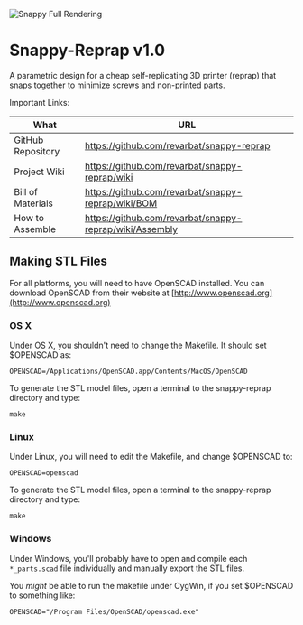 ![Snappy Full Rendering](https://github.com/revarbat/snappy-reprap/wiki/snappy_small.png)

# Snappy-Reprap v1.0
A parametric design for a cheap self-replicating 3D printer (reprap) that snaps together to minimize screws and non-printed parts.

Important Links:

What              | URL
----------------- | -------------------------------------------------------
GitHub Repository | https://github.com/revarbat/snappy-reprap
Project Wiki      | https://github.com/revarbat/snappy-reprap/wiki
Bill of Materials | https://github.com/revarbat/snappy-reprap/wiki/BOM
How to Assemble   | https://github.com/revarbat/snappy-reprap/wiki/Assembly

## Making STL Files
For all platforms, you will need to have OpenSCAD installed. You can download OpenSCAD from their website at [http://www.openscad.org](http://www.openscad.org)

### OS X
Under OS X, you shouldn't need to change the Makefile.  It should set $OPENSCAD as:

```
OPENSCAD=/Applications/OpenSCAD.app/Contents/MacOS/OpenSCAD
```

To generate the STL model files, open a terminal to the snappy-reprap directory and type:

```
make
```

### Linux
Under Linux, you will need to edit the Makefile, and change $OPENSCAD to:

```
OPENSCAD=openscad
```

To generate the STL model files, open a terminal to the snappy-reprap directory and type:

```
make
```

### Windows
Under Windows, you'll probably have to open and compile each `*_parts.scad` file individually and manually export the STL files.

You _might_ be able to run the makefile under CygWin, if you set $OPENSCAD to something like:

```
OPENSCAD="/Program Files/OpenSCAD/openscad.exe"
```
